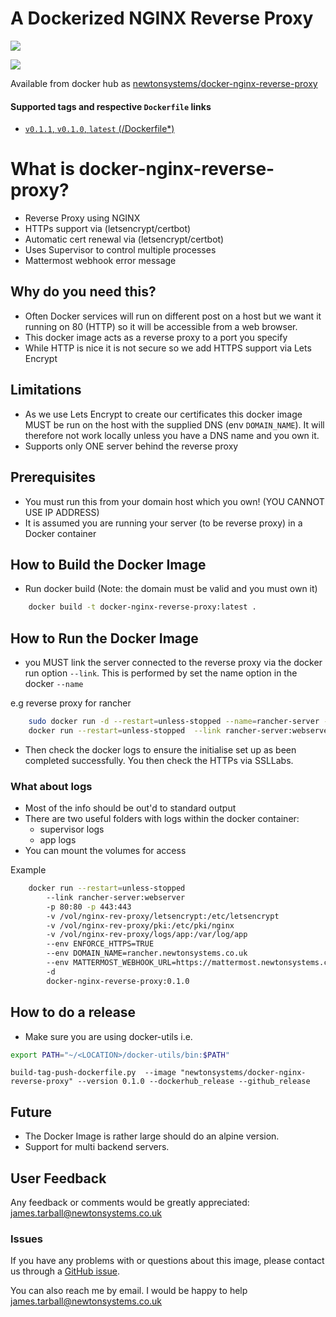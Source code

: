 # A Dockerized NGINX Reverse Proxy

[![](https://images.microbadger.com/badges/image/newtonsystems/docker-nginx-reverse-proxy:0.1.1.svg)](https://microbadger.com/images/newtonsystems/docker-nginx-reverse-proxy:0.1.1 "Get your own image badge on microbadger.com")

[![](https://images.microbadger.com/badges/version/newtonsystems/docker-nginx-reverse-proxy:0.1.1.svg)](https://microbadger.com/images/newtonsystems/docker-nginx-reverse-proxy:0.1.1 "Get your own version badge on microbadger.com")

Available from docker hub as [newtonsystems/docker-nginx-reverse-proxy](https://hub.docker.com/r/newtonsystems/docker-nginx-reverse-proxy/)

#### Supported tags and respective `Dockerfile` links

-    [`v0.1.1`, `v0.1.0`, `latest` (/Dockerfile*)](https://github.com/newtonsystems/docker-nginx-reverse-proxy/blob/master/Dockerfile)


# What is docker-nginx-reverse-proxy?

- Reverse Proxy using NGINX
- HTTPs support via (letsencrypt/certbot)
- Automatic cert renewal via (letsencrypt/certbot)
- Uses Supervisor to control multiple processes
- Mattermost webhook error message


## Why do you need this?
- Often Docker services will run on different post on a host but we want it
 running on 80 (HTTP) so it will be accessible from a web browser.
- This docker image acts as a reverse proxy to a port you specify
- While HTTP is nice it is not secure so we add HTTPS support via Lets Encrypt


## Limitations
- As we use Lets Encrypt to create our certificates this docker image MUST be
 run on the host with the supplied DNS (env `DOMAIN_NAME`). It will therefore not
 work locally unless you have a DNS name and you own it.
- Supports only ONE server behind the reverse proxy


## Prerequisites 
- You must run this from your domain host which you own! (YOU CANNOT USE IP ADDRESS)
- It is assumed you are running your server (to be reverse proxy) in a Docker container


## How to Build the Docker Image
- Run docker build (Note: the domain must be valid and you must own it)

```bash
	docker build -t docker-nginx-reverse-proxy:latest .
```


## How to Run the Docker Image
- you MUST link the server connected to the reverse proxy via the docker run option
 `--link`. This is performed by set the name option in the docker  `--name`

e.g reverse proxy for rancher
```bash
	sudo docker run -d --restart=unless-stopped --name=rancher-server -v /vol/mysql:/var/lib/mysql -p 8080:8080 rancher/server
	docker run --restart=unless-stopped  --link rancher-server:webserver -p 80:80 -p 443:443 --env ENFORCE_HTTPS=TRUE --env DOMAIN_NAME=rancher.tetherboxapp.com --env MATTERMOST_WEBHOOK_URL=http://mattermost.example.com:8065/hooks/aj8agnqi6fbhjm165u8297th3a -d  docker-nginx-reverse-proxy:latest
```

- Then check the docker logs to ensure the initialise set up as been completed successfully. You then check the HTTPs via SSLLabs.

### What about logs
- Most of the info should be out'd to standard output
- There are two useful folders with logs within the docker container:
	- supervisor logs
	- app logs
- You can mount the volumes for access

Example
```bash
	docker run --restart=unless-stopped 
		--link rancher-server:webserver 
		-p 80:80 -p 443:443 
		-v /vol/nginx-rev-proxy/letsencrypt:/etc/letsencrypt 
		-v /vol/nginx-rev-proxy/pki:/etc/pki/nginx 
		-v /vol/nginx-rev-proxy/logs/app:/var/log/app 
		--env ENFORCE_HTTPS=TRUE 
		--env DOMAIN_NAME=rancher.newtonsystems.co.uk 
		--env MATTERMOST_WEBHOOK_URL=https://mattermost.newtonsystems.co.uk/hooks/9eypzzfrrjy9dyptf6s6otchie 
		-d 
		docker-nginx-reverse-proxy:0.1.0
```

## How to do a release
- Make sure you are using docker-utils 
i.e.

```bash
export PATH="~/<LOCATION>/docker-utils/bin:$PATH"
```

```
build-tag-push-dockerfile.py  --image "newtonsystems/docker-nginx-reverse-proxy" --version 0.1.0 --dockerhub_release --github_release
```

## Future

- The Docker Image is rather large should do an alpine version.
- Support for multi backend servers. 

## User Feedback

Any feedback or comments  would be greatly appreciated: <james.tarball@newtonsystems.co.uk>


### Issues

If you have any problems with or questions about this image, please contact us through a [GitHub issue](https://github.com/newtonsystems/docker-nginx-reverse-proxy/issues).

You can also reach me by email. I would be happy to help  <james.tarball@newtonsystems.co.uk>








